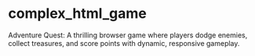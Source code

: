 # complex_html_game
Adventure Quest: A thrilling browser game where players dodge enemies, collect treasures, and score points with dynamic, responsive gameplay.
